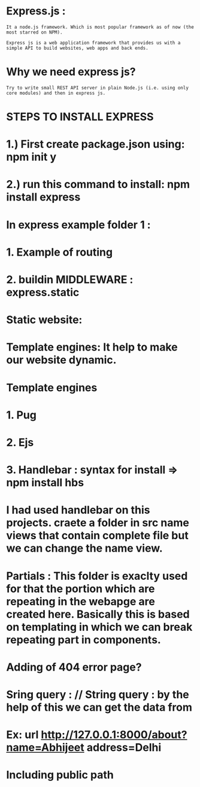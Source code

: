 # Express.js : 
    It a node.js framework. Which is most popular framework as of now (the most starred on NPM).

    Express js is a web application framework that provides us with a simple API to build websites, web apps and back ends.

# Why we need express js?
    Try to write small REST API server in plain Node.js (i.e. using only core modules) and then in express js.

# STEPS TO INSTALL EXPRESS
# 1.) First create package.json using: npm init y
# 2.) run this command to install: npm install express 


# In express example folder 1 :
#   1. Example of routing 
#   2. buildin MIDDLEWARE : express.static
#        Static website: 

# Template engines: It help to make our website dynamic.
# Template engines
# 1. Pug
# 2. Ejs
# 3. Handlebar : syntax for install => npm install hbs
#  I had used handlebar on this projects. craete a folder in src name views that contain complete file but we can change the name view.


# Partials :  This folder is exaclty used for that the portion which are repeating in the webapge are created here. Basically this is based on templating in which we can break repeating part in components.

# Adding of 404 error page?
# Sring query : // String query : by the help of this we can get the data from 
#    Ex: url http://127.0.0.1:8000/about?name=Abhijeet address=Delhi

# Including public path

